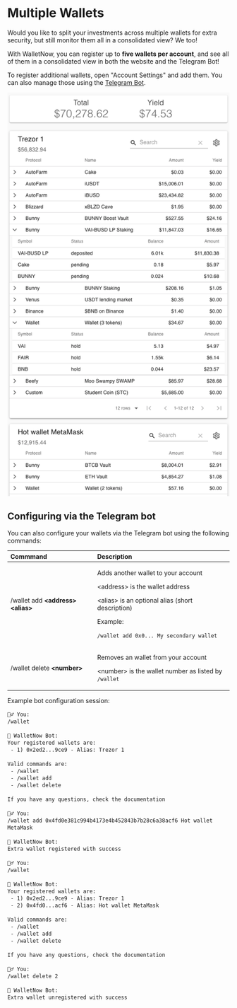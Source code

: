 # Multiple Wallets

Would you like to split your investments across multiple wallets for extra security, but still monitor them all in a consolidated view? We too!

With WalletNow, you can register up to **five wallets per account**, and see all of them in a consolidated view in both the website and the Telegram Bot!

To register additional wallets, open "Account Settings" and add them. You can also manage those using the [Telegram Bot](telegram-bot.md).

![](../.gitbook/assets/accountdata%20%282%29.png)

## Configuring via the Telegram bot

You can also configure your wallets via the Telegram bot using the following commands:

<table>
  <thead>
    <tr>
      <th style="text-align:left">Commmand</th>
      <th style="text-align:left">Description</th>
    </tr>
  </thead>
  <tbody>
    <tr>
      <td style="text-align:left">/wallet add <b>&lt;address&gt;</b>  <b>&lt;alias&gt;</b>
      </td>
      <td style="text-align:left">
        <p>Adds another wallet to your account</p>
        <p>&lt;address&gt; is the wallet address</p>
        <p>&lt;alias&gt; is an optional alias (short description)</p>
        <p></p>
        <p>Example:</p>
        <p><code>/wallet add 0x0... My secondary wallet</code>
        </p>
      </td>
    </tr>
    <tr>
      <td style="text-align:left">/wallet delete <b>&lt;number&gt;</b>
      </td>
      <td style="text-align:left">
        <p>Removes an wallet from your account</p>
        <p>&lt;number&gt; is the wallet number as listed by <code>/wallet</code>
        </p>
      </td>
    </tr>
  </tbody>
</table>

Example bot configuration session:

```text
🙍‍♂️ You:
/wallet

🤖 WalletNow Bot:
Your registered wallets are:
 - 1) 0x2ed2...9ce9 - Alias: Trezor 1

Valid commands are:
 - /wallet
 - /wallet add
 - /wallet delete

If you have any questions, check the documentation

🙍‍♂️ You:
/wallet add 0x4fd0e381c994b4173e4b452843b7b28c6a38acf6 Hot wallet MetaMask

🤖 WalletNow Bot:
Extra wallet registered with success

🙍‍♂️ You:
/wallet

🤖 WalletNow Bot:
Your registered wallets are:
 - 1) 0x2ed2...9ce9 - Alias: Trezor 1
 - 2) 0x4fd0...acf6 - Alias: Hot wallet MetaMask

Valid commands are:
 - /wallet
 - /wallet add
 - /wallet delete

If you have any questions, check the documentation

🙍‍♂️ You:
/wallet delete 2

🤖 WalletNow Bot:
Extra wallet unregistered with success
```


